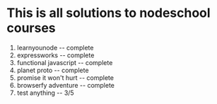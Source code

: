 # This is all solutions to nodeschool courses

1. learnyounode -- complete
2. expressworks -- complete
3. functional javascript -- complete
4. planet proto -- complete
5. promise it won't hurt -- complete
6. browserfy adventure -- complete
7. test anything  -- 3/5
